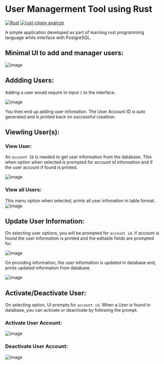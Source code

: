 # User Managerment Tool using Rust 
[![Rust](https://github.com/arunkumar-mourougappane/rust-user-managerment-crud/actions/workflows/rust.yml/badge.svg?branch=main)](https://github.com/arunkumar-mourougappane/rust-user-managerment-crud/actions/workflows/rust.yml) [![rust-clippy analyze](https://github.com/arunkumar-mourougappane/rust-user-managerment-crud/actions/workflows/rust-clippy.yml/badge.svg)](https://github.com/arunkumar-mourougappane/rust-user-managerment-crud/actions/workflows/rust-clippy.yml)

A simple application developed as part of learning rust programming language while interface with PostgreSQL.

## Minimal UI to add and manager users:

![image](https://github.com/user-attachments/assets/3c09efa5-5895-40ac-b438-d5cd21d6f434)

## Addding Users:
Adding  a user would require to input `1` to the interface.

![image](https://github.com/user-attachments/assets/8d6a950e-637d-4358-8b38-9d3604e99342)

You then end up adding user infomation. The User Account ID is auto generated and is printed back on successful creattion.

## Viewling User(s):
### View User:
An `account ID` is needed to get user information from the database. This when option when selected is prompted for account id information
and if the user account if found is printed.

![image](https://github.com/user-attachments/assets/cb2c49ab-4cbd-4638-a3fb-a86e6032f5ee)

### View all Users:
This menu option when selected, prints all user infomation in table format.
![image](https://github.com/user-attachments/assets/f1a88ab2-27b1-49b0-9b2e-4a2050548b26)

## Update User Information:
On selecting user options, you will be prompted for `account id`. if account is found the user information is printed and the editable
fields are prompted for.

![image](https://github.com/user-attachments/assets/b51feda0-dc72-44bf-8a22-2f3b4ed57d10)

On providing information, the user information is updated in database and, prints updated information from database.

![image](https://github.com/user-attachments/assets/9cd3fd19-9ea9-4484-94ef-9a022b9d4c30)

## Activate/Deactivate User:
On selecting option, UI prompts for `account id`. When a User is found in database, you can activate or deactivate by following the prompt.

### Activate User Account:
![image](https://github.com/user-attachments/assets/f3337392-5c76-4bf9-93e2-a78b3d72224c)

### Deactivate User Account:
![image](https://github.com/user-attachments/assets/11c3848a-3acc-43dd-a5d2-c03ad8854930)

